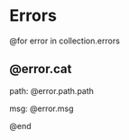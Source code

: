 # Errors

@for error in collection.errors

## @error.cat

path: @error.path.path

msg: @error.msg

@end
